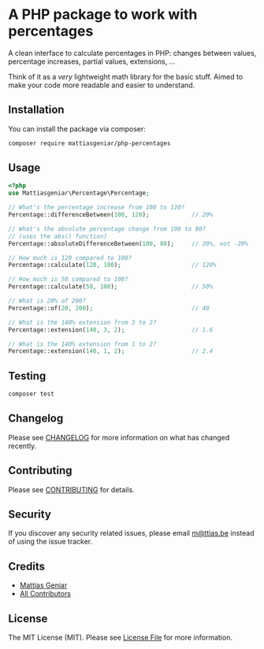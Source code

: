 # A PHP package to work with percentages

A clean interface to calculate percentages in PHP: changes between values, percentage increases, partial values, extensions, ...

Think of it as a _very_ lightweight math library for the basic stuff. Aimed to make your code more readable and easier to understand.

## Installation

You can install the package via composer:

```bash
composer require mattiasgeniar/php-percentages
```

## Usage

```php
<?php
use Mattiasgeniar\Percentage\Percentage;

// What's the percentage increase from 100 to 120?
Percentage::differenceBetween(100, 120);            // 20%

// What's the absolute percentage change from 100 to 80?
// (uses the abs() function)
Percentage::absoluteDifferenceBetween(100, 80);     // 20%, not -20%

// How much is 120 compared to 100?
Percentage::calculate(120, 100);                    // 120%

// How much is 50 compared to 100?
Percentage::calculate(50, 100);                     // 50%

// What is 20% of 200?
Percentage::of(20, 200);                            // 40

// What is the 140% extension from 3 to 2?
Percentage::extension(140, 3, 2);                   // 1.6

// What is the 140% extension from 1 to 2?
Percentage::extension(140, 1, 2);                   // 2.4
```

## Testing

``` bash
composer test
```

## Changelog

Please see [CHANGELOG](CHANGELOG.md) for more information on what has changed recently.

## Contributing

Please see [CONTRIBUTING](CONTRIBUTING.md) for details.

## Security

If you discover any security related issues, please email m@ttias.be instead of using the issue tracker.

## Credits

- [Mattias Geniar](https://github.com/mattiasgeniar)
- [All Contributors](../../contributors)

## License

The MIT License (MIT). Please see [License File](LICENSE.md) for more information.
